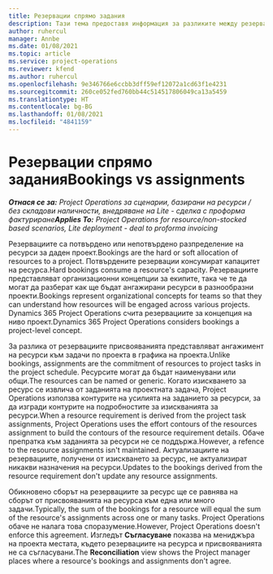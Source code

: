 ```yaml
---
title: Резервации спрямо задания
description: Тази тема предоставя информация за разликите между резервациите на ресурси и назначенията на ресурси.
author: ruhercul
manager: Annbe
ms.date: 01/08/2021
ms.topic: article
ms.service: project-operations
ms.reviewer: kfend
ms.author: ruhercul
ms.openlocfilehash: 9e346766e6ccbb3dff59ef12072a1cd63f1e4231
ms.sourcegitcommit: 260ce052fed760bb44c514517806049ca13a5459
ms.translationtype: HT
ms.contentlocale: bg-BG
ms.lasthandoff: 01/08/2021
ms.locfileid: "4841159"
---
```

# <a name="bookings-vs-assignments"></a><span data-ttu-id="64c24-103">Резервации спрямо задания</span><span class="sxs-lookup"><span data-stu-id="64c24-103">Bookings vs assignments</span></span>

<span data-ttu-id="64c24-104">_**Отнася се за:** Project Operations за сценарии, базирани на ресурси / без складови наличности, внедряване на Lite - сделка с проформа фактуриране_</span><span class="sxs-lookup"><span data-stu-id="64c24-104">_**Applies To:** Project Operations for resource/non-stocked based scenarios, Lite deployment - deal to proforma invoicing_</span></span>

<span data-ttu-id="64c24-105">Резервациите са потвърдено или непотвърдено разпределение на ресурси за даден проект.</span><span class="sxs-lookup"><span data-stu-id="64c24-105">Bookings are the hard or soft allocation of resources to a project.</span></span> <span data-ttu-id="64c24-106">Потвърдените резервации консумират капацитет на ресурса.</span><span class="sxs-lookup"><span data-stu-id="64c24-106">Hard bookings consume a resource's capacity.</span></span> <span data-ttu-id="64c24-107">Резервациите представляват организационни концепции за екипите, така че те да могат да разберат как ще бъдат ангажирани ресурси в разнообразни проекти.</span><span class="sxs-lookup"><span data-stu-id="64c24-107">Bookings represent organizational concepts for teams so that they can understand how resources will be engaged across various projects.</span></span> <span data-ttu-id="64c24-108">Dynamics 365 Project Operations счита резервациите за концепция на ниво проект.</span><span class="sxs-lookup"><span data-stu-id="64c24-108">Dynamics 365 Project Operations considers bookings a project-level concept.</span></span> 

<span data-ttu-id="64c24-109">За разлика от резервациите присвояванията представляват ангажимент на ресурси към задачи по проекта в графика на проекта.</span><span class="sxs-lookup"><span data-stu-id="64c24-109">Unlike bookings, assignments are the commitment of resources to project tasks in the project schedule.</span></span> <span data-ttu-id="64c24-110">Ресурсите могат да бъдат наименувани или общи.</span><span class="sxs-lookup"><span data-stu-id="64c24-110">The resources can be named or generic.</span></span>  <span data-ttu-id="64c24-111">Когато изискването за ресурс се извлича от заданията на проектната задача, Project Operations използва контурите на усилията на заданието за ресурси, за да изгради контурите на подробностите за изискванията за ресурси.</span><span class="sxs-lookup"><span data-stu-id="64c24-111">When a resource requirement is derived from the project task assignments, Project Operations uses the effort contours of the resources assignment to build the contours of the resource requirement details.</span></span> <span data-ttu-id="64c24-112">Обаче препратка към заданията за ресурси не се поддържа.</span><span class="sxs-lookup"><span data-stu-id="64c24-112">However, a refence to the resource assignments isn't maintained.</span></span> <span data-ttu-id="64c24-113">Актуализациите на резервациите, получени от изискването за ресурс, не актуализират никакви назначения на ресурси.</span><span class="sxs-lookup"><span data-stu-id="64c24-113">Updates to the bookings derived from the resource requirement don't update any resource assignments.</span></span>

<span data-ttu-id="64c24-114">Обикновено сборът на резервациите за ресурс ще се равнява на сборът от присвояванията на ресурса към една или много задачи.</span><span class="sxs-lookup"><span data-stu-id="64c24-114">Typically, the sum of the bookings for a resource will equal the sum of the resource's assignments across one or many tasks.</span></span> <span data-ttu-id="64c24-115">Project Operations обаче не налага това споразумение.</span><span class="sxs-lookup"><span data-stu-id="64c24-115">However, Project Operations doesn't enforce this agreement.</span></span> <span data-ttu-id="64c24-116">Изгледът **Съгласуване** показва на мениджъра на проекта местата, където резервациите на ресурса и присвояванията не са съгласувани.</span><span class="sxs-lookup"><span data-stu-id="64c24-116">The **Reconciliation** view shows the Project manager places where a resource's bookings and assignments don't agree.</span></span>


